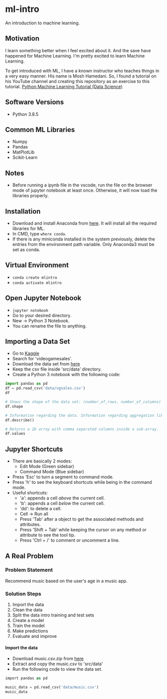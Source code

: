 # ml-intro

An introduction to machine learning.

## Motivation

I learn something better when I feel excited about it. And the save have happened for Machine Learning.
I'm pretty excited to learn Machine Learning.

To get introduced with ML, I have a known instructor who teaches things in a very easy manner. His name is Mosh Hamedani.
So, I found a tutorial on his YouTube channel and creating this repository as an exercise to this tutorial.
[Python Machine Learning Tutorial (Data Science)](https://youtu.be/7eh4d6sabA0)

## Software Versions

- Python 3.8.5

## Common ML Libraries

- Numpy
- Pandas
- MatPlotLib
- Scikit-Learn

## Notes

- Before running a ipynb file in the vscode, run the file on the browser mode of jupyter notebook at least once. Otherwise, it will now load the libraries properly.

## Installation

- Download and install Anaconda from [here](https://www.anaconda.com/products/individual). It will install all the required libraries for ML.
- In CMD, type `where conda`.
- If there is any miniconda installed in the system previously, delete the entries from the environment path variable. Only Anaconda3 must be set as conda.

## Virtual Environment

- `conda create mlintro`
- `conda activate mlintro`

## Open Jupyter Notebook

- `jupyter notebook`
- Go to your desired directory.
- New -> Python 3 Notebook.
- You can rename the file to anything.

## Importing a Data Set

- Go to [Kaggle](https://www.kaggle.com)
- Search for 'videogamesales'.
- Download the data set from [here](https://www.kaggle.com/gregorut/videogamesales)
- Keep the csv file inside 'src/data' directory.
- Create a Python 3 notebook with the following code:

```python
import pandas as pd
df = pd.read_csv('data/vgsales.csv')
df

# Shows the shape of the data set: (number_of_rows, number_of_columns)
df.shape

# Information regarding the data. Information regarding aggregation like count, mean, min, max, etc.
df.describe()

# Returns a 2D array with comma separated columns inside a sub-array.
df.values
```

## Jupyter Shortcuts

- There are basically 2 modes:
  - Edit Mode (Green sidebar)
  - Command Mode (Blue sidebar)
- Press 'Esc' to turn a segment to command mode.
- Press 'h' to see the keyboard shortcuts while being in the command mode.
- Useful shortcuts:
  - 'a': appends a cell *above* the current cell.
  - 'b': appends a cell *below* the current cell.
  - 'dd': to delete a cell.
  - Cell -> Run all
  - Press 'Tab' after a object to get the associated methods and attributes.
  - Press 'Shift + Tab' while keeping the cursor on any method or attribute to see the tool tip.
  - Press 'Ctrl + /' to comment or uncomment a line.

## A Real Problem

### Problem Statement

Recommend music based on the user's age in a music app.

### Solution Steps

1. Import the data
2. Clean the data
3. Split the data intro training and test sets
4. Create a model
5. Train the model
6. Make predictions
7. Evaluate and improve

#### Import the data

- Download music.csv.zip from [here](https://programmingwithmosh.com/wp-content/uploads/2020/09/music.csv.zip)
- Extract and copy the music.csv to 'src/data'
- Run the following code to view the data set.

```sql
import pandas as pd

music_data = pd.read_csv('data/music.csv')
music_data
```
